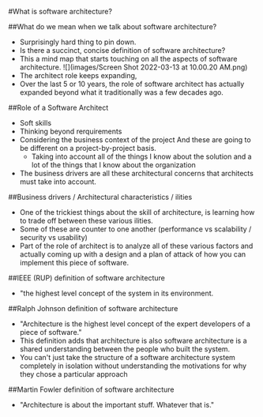 #What is software architecture?

##What do we mean when we talk about software architecture? 
* Surprisingly hard thing to pin down. 
* Is there a succinct, concise definition of software architecture?
* This a mind map that starts touching on all the aspects of software architecture. 
![](images/Screen Shot 2022-03-13 at 10.00.20 AM.png)
* The architect role keeps expanding, 
* Over the last 5 or 10 years, the role of software architect has actually expanded beyond what it traditionally was a few decades ago. 

##Role of a Software Architect
* Soft skills 
* Thinking beyond rerquirements 
* Considering the business context of the project And these are going to be different on a project-by-project basis. 
  * Taking into account all of the things I know about the solution and a lot of the things that I know about the organization 
* The business drivers are all these architectural concerns that architects must take into account. 

##Business drivers / Architectural characteristics / ilities
* One of the trickiest things about the skill of architecture, is learning how to trade off between these various ilities. 
* Some of these are counter to one another (performance vs scalability / security vs usability)
* Part of the role of architect is to analyze all of these various factors and actually coming up with a design and a plan of attack of how you can implement this piece of software. 

##IEEE (RUP) definition of software architecture
* "the highest level concept of the system in its environment.

##Ralph Johnson definition of software architecture
* "Architecture is the highest level concept of the expert developers of a piece of software."
* This definition adds that architecture is also software architecture is a shared understanding between the people who built the system.
* You can't just take the structure of a software architecture system completely in isolation without understanding the motivations for why they chose a particular approach

##Martin Fowler definition of software architecture
* "Architecture is about the important stuff. Whatever that is."
